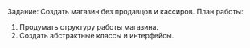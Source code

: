 Задание: 
Создать магазин без продавцов и кассиров.
План работы:
1) Продумать структуру работы магазина.
2) Создать абстрактные классы и интерфейсы. 